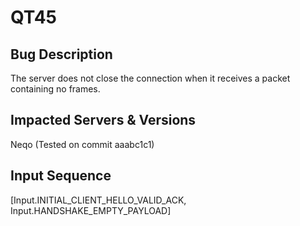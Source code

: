 # QT45

## Bug Description
The server does not close the connection when it receives a packet containing no frames.

## Impacted Servers & Versions
Neqo (Tested on commit aaabc1c1)

## Input Sequence
[Input.INITIAL_CLIENT_HELLO_VALID_ACK, Input.HANDSHAKE_EMPTY_PAYLOAD]
